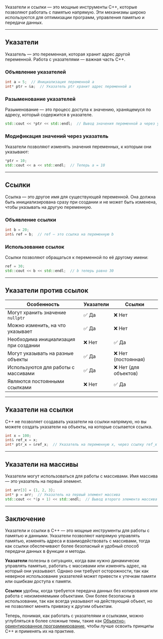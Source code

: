 Указатели и ссылки — это мощные инструменты C++, которые позволяют работать с памятью напрямую. Эти механизмы широко используются для оптимизации программ, управления памятью и передачи данных.

---

## Указатели

Указатель — это переменная, которая хранит адрес другой переменной. Работа с указателями — важная часть C++.

### Объявление указателей

```cpp
int a = 5;  // Инициализация переменной a
int* ptr = &a;  // Указатель ptr хранит адрес переменной a
```

### Разыменование указателей

Разыменование — это процесс доступа к значению, хранящемуся по адресу, который содержится в указателе.

```cpp
std::cout << *ptr << std::endl;  // Вывод значения переменной a через указатель
```

### Модификация значений через указатель

Указатели позволяют изменять значения переменных, к которым они указывают:

```cpp
*ptr = 10;
std::cout << a << std::endl;  // Теперь a = 10
```

---

## Ссылки

Ссылка — это другое имя для существующей переменной. Она должна быть инициализирована сразу при создании и не может быть изменена, чтобы указывать на другую переменную.

### Объявление ссылки

```cpp
int b = 20;
int& ref = b;  // ref — это ссылка на переменную b
```

### Использование ссылок

Ссылки позволяют обращаться к переменной по её другому имени:
```cpp
ref = 30;
std::cout << b << std::endl;  // b теперь равно 30
```

---

## Указатели против ссылок

| Особенность                           | Указатели | Ссылки               |
| ------------------------------------- | --------- | -------------------- |
| Могут хранить значение `nullptr`      | ✅ Да      | ❌ Нет                |
| Можно изменить, на что указывает      | ✅ Да      | ❌ Нет                |
| Необходима инициализация при создании | ❌ Нет     | ✅ Да                 |
| Могут указывать на разные объекты     | ✅ Да      | ❌ Нет (постоянная)   |
| Используются для работы с массивами   | ✅ Да      | ❌ Нет (для объектов) |
| Являются постоянными ссылками         | ❌ Нет     | ✅ Да                 |

---

## Указатели на ссылки

C++ не позволяет создавать указатели на ссылки напрямую, но вы можете создать указатели на объекты, на которые ссылается ссылка.

```cpp
int x = 100;
int& ref_x = x;
int* ptr_x = &ref_x;  // Указатель на переменную x, через ссылку ref_x
```


---

## Указатели на массивы

Указатели могут использоваться для работы с массивами. Имя массива — это указатель на первый элемент.

```cpp
int arr[3] = {1, 2, 3};
int* p = arr;  // Указатель на первый элемент массива
std::cout << *(p + 1) << std::endl;  // Вывод второго элемента массива (2)
```


---

## Заключение

Указатели и ссылки в C++ — это мощные инструменты для работы с памятью и данными. Указатели позволяют напрямую управлять памятью, изменять адреса и взаимодействовать с массивами, тогда как ссылки обеспечивают более безопасный и удобный способ передачи данных в функции и методы.

**Указатели** полезны в ситуациях, когда вам нужно динамически управлять памятью, работать с массивами или изменять адрес, на который они указывают. Однако они требуют осторожности, так как неверное использование указателей может привести к утечкам памяти или ошибкам доступа к памяти.

**Ссылки** удобны, когда требуется передача данных без копирования или работа с неизменяемыми объектами. Они более безопасны в использовании, так как всегда указывают на действующий объект, но не позволяют менять привязку к другим объектам.

Теперь, понимая, как работать с указателями и ссылками, можно углубляться в более сложные темы, такие как [Объектно-ориентированное программирование](ООП.md), чтобы лучше освоить принципы C++ и применять их на практике.
